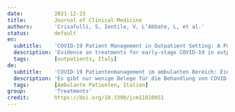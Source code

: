 ```yaml
---
date:          2021-12-23
title:         Journal of Clinical Medicine
authors:       'Crisafulli, S, Ientile, V, L’Abbate, L, et al.'
status:        default
en:
  subtitle:    'COVID-19 Patient Management in Outpatient Setting: A Population-Based Study from Southern Italy'
  description: 'Evidence on treatments for early-stage COVID-19 in outpatient setting is sparse. We explored the pattern of use of drugs prescribed for COVID-19 outpatients’ management in Southern Italy in the period February 2020–January 2021. This population-based cohort study was conducted using COVID-19 surveillance registry from Caserta Local Health Unit, which was linked to claims databases from the same catchment area. The date of SARS-CoV-2 infection diagnosis was the index date (ID). We evaluated demographic and clinical characteristics of the study drug users and the pattern of use of drugs prescribed for outpatient COVID-19 management. Overall, 40,030 patients were included in the analyses, with a median (IQR) age of 44 (27–58) years. More than half of the included patients were asymptomatic at the ID. Overall, during the study period, 720 (1.8%) patients died due to COVID-19. Azithromycin and glucocorticoids were the most frequently prescribed drugs, while oxygen was the less frequently prescribed therapy. The cumulative rate of recovery from COVID-19 was 84.2% at 30 days from ID and it was lower among older patients. In this study we documented that the drug prescribing patterns for COVID-19 treatment in an outpatient setting from Southern Italy was not supported from current evidence on beneficial therapies for early treatment of COVID-19, thus highlighting the need to implement strategies for improving appropriate drug prescribing in general practice.'
  tags:        [outpatients, Italy]
de:
  subtitle:    'COVID-19 Patientenmanagement im ambulanten Bereich: Eine bevölkerungsbasierte Studie aus Süditalien'
  description: 'Es gibt nur wenige Belege für die Behandlung von COVID-19 im Frühstadium im ambulanten Bereich. Wir untersuchten das Muster der Verwendung von Medikamenten, die für die ambulante Behandlung von COVID-19-Patienten in Süditalien im Zeitraum Februar 2020-Januar 2021 verschrieben wurden. Diese bevölkerungsbezogene Kohortenstudie wurde mit Hilfe des COVID-19-Überwachungsregisters der lokalen Gesundheitseinheit von Caserta durchgeführt, das mit den Datenbanken für Leistungsansprüche aus demselben Einzugsgebiet verknüpft war. Das Datum der Diagnose der SARS-CoV-2-Infektion war das Indexdatum (ID). Wir untersuchten die demografischen und klinischen Merkmale der Drogenkonsumenten der Studie sowie das Muster des Konsums von Medikamenten, die für die ambulante Behandlung von COVID-19 verschrieben wurden. Insgesamt wurden 40 030 Patienten mit einem Durchschnittsalter (IQR) von 44 (27-58) Jahren in die Analysen einbezogen. Mehr als die Hälfte der eingeschlossenen Patienten war zum Zeitpunkt der ID asymptomatisch. Insgesamt starben während des Studienzeitraums 720 (1,8 %) Patienten aufgrund von COVID-19. Azithromycin und Glukokortikoide waren die am häufigsten verschriebenen Medikamente, während Sauerstoff die am seltensten verschriebene Therapie war. Die kumulative Genesungsrate von COVID-19 lag 30 Tage nach der Identifizierung bei 84,2 % und war bei älteren Patienten niedriger. In dieser Studie haben wir dokumentiert, dass die Verschreibungsmuster für die Behandlung von COVID-19 in einer ambulanten Einrichtung in Süditalien nicht von den aktuellen Erkenntnissen über vorteilhafte Therapien für die frühe Behandlung von COVID-19 gestützt werden, was die Notwendigkeit unterstreicht, Strategien zur Verbesserung der angemessenen Verschreibung von Medikamenten in der Allgemeinpraxis umzusetzen.' 
  tags:        [Ambulante Patienten, Italien]
group:         'Treatments'
credit:        https://doi.org/10.3390/jcm11010051
---
```


